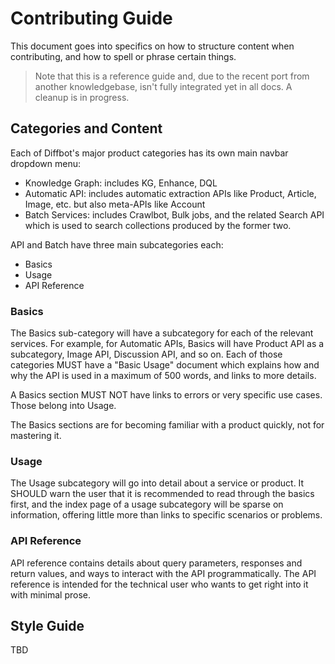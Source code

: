 # Contributing Guide

This document goes into specifics on how to structure content when contributing, and how to spell or phrase certain things.

> Note that this is a reference guide and, due to the recent port from another knowledgebase, isn't fully integrated yet in all docs. A cleanup is in progress.

## Categories and Content

Each of Diffbot's major product categories has its own main navbar dropdown menu:

- Knowledge Graph: includes KG, Enhance, DQL
- Automatic API: includes automatic extraction APIs like Product, Article, Image, etc. but also meta-APIs like Account
- Batch Services: includes Crawlbot, Bulk jobs, and the related Search API which is used to search collections produced by the former two.

API and Batch have three main subcategories each:

- Basics
- Usage
- API Reference

### Basics

The Basics sub-category will have a subcategory for each of the relevant services. For example, for Automatic APIs, Basics will have Product API as a subcategory, Image API, Discussion API, and so on. Each of those categories MUST have a "Basic Usage" document which explains how and why the API is used in a maximum of 500 words, and links to more details.

A Basics section MUST NOT have links to errors or very specific use cases. Those belong into Usage.

The Basics sections are for becoming familiar with a product quickly, not for mastering it.

### Usage

The Usage subcategory will go into detail about a service or product. It SHOULD warn the user that it is recommended to read through the basics first, and the index page of a usage subcategory will be sparse on information, offering little more than links to specific scenarios or problems.

### API Reference

API reference contains details about query parameters, responses and return values, and ways to interact with the API programmatically. The API reference is intended for the technical user who wants to get right into it with minimal prose.

## Style Guide

TBD